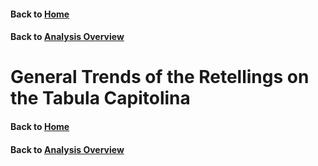 #### Back to [Home](https://brclar15.github.io/tabulaCapitolina/)
#### Back to [Analysis Overview](analysisPage.md)


# General Trends of the Retellings on the Tabula Capitolina








#### Back to [Home](https://brclar15.github.io/tabulaCapitolina/)
#### Back to [Analysis Overview](analysisPage.md)
